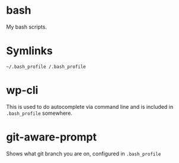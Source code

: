 # bash

My bash scripts.

# Symlinks

`~/.bash_profile /.bash_profile`

# wp-cli

This is used to do autocomplete via command line and is included in
`.bash_profile` somewhere.

# git-aware-prompt

Shows what git branch you are on, configured in `.bash_profile`

